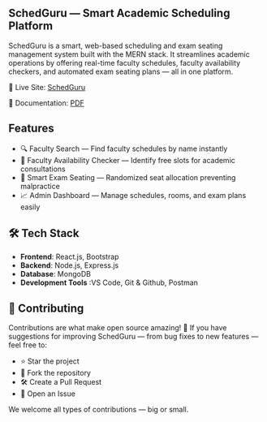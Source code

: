 ## SchedGuru — Smart Academic Scheduling Platform

SchedGuru is a smart, web-based scheduling and exam seating management system built with the MERN stack. It streamlines academic operations by offering real-time faculty schedules, faculty availability checkers, and automated exam seating plans — all in one platform.

🔗 Live Site: [SchedGuru](https://sched-guru.vercel.app/)

🔗 Documentation: [PDF](https://drive.google.com/file/d/1qTG8G--0tbkbgq1XMti3Y4nltP_XaFCJ/view)

## Features
 - 🔍 Faculty Search — Find faculty schedules by name instantly
 - 📅 Faculty Availability Checker — Identify free slots for academic consultations
 - 🧠 Smart Exam Seating — Randomized seat allocation preventing malpractice
 - 📈 Admin Dashboard — Manage schedules, rooms, and exam plans easily

## 🛠 Tech Stack
 - **Frontend**: React.js, Bootstrap
 - **Backend**: Node.js, Express.js
 - **Database**: MongoDB
 - **Development Tools** :VS Code, Git & Github, Postman

## 🤝 Contributing
Contributions are what make open source amazing! 🚀
If you have suggestions for improving SchedGuru — from bug fixes to new features — feel free to:

 - ⭐ Star the project
 - 🍴 Fork the repository
 - 🛠️ Create a Pull Request
 - 🐛 Open an Issue

We welcome all types of contributions — big or small.
